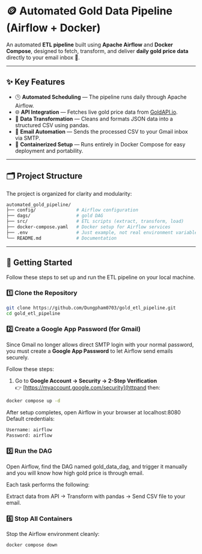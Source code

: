 # 🪙 Automated Gold Data Pipeline (Airflow + Docker)

An automated **ETL pipeline** built using **Apache Airflow** and **Docker Compose**, designed to fetch, transform, and deliver **daily gold price data** directly to your email inbox 📧.

---

## ✨ Key Features

* 🕒 **Automated Scheduling** — The pipeline runs daily through Apache Airflow.
* 🌐 **API Integration** — Fetches live gold price data from [GoldAPI.io](https://www.goldapi.io/).
* 🧮 **Data Transformation** — Cleans and formats JSON data into a structured CSV using pandas.
* 📧 **Email Automation** — Sends the processed CSV to your Gmail inbox via SMTP.
* 🐳 **Containerized Setup** — Runs entirely in Docker Compose for easy deployment and portability.

---

## 🗂 Project Structure

The project is organized for clarity and modularity:

```bash
automated_gold_pipeline/
├── config/               # Airflow configuration
├── dags/                 # gold DAG
├── src/                  # ETL scripts (extract, transform, load)
├── docker-compose.yaml   # Docker setup for Airflow services
├── .env                  # Just example, not real environment variables
└── README.md             # Documentation
```
---

## 🚀 Getting Started

Follow these steps to set up and run the ETL pipeline on your local machine.

### 1️⃣ Clone the Repository

```bash
git clone https://github.com/Dungpham0703/gold_etl_pipeline.git
cd gold_etl_pipeline
```
### 2️⃣ Create a Google App Password (for Gmail)

Since Gmail no longer allows direct SMTP login with your normal password,  
you must create a **Google App Password** to let Airflow send emails securely.

Follow these steps:

1. Go to **Google Account → Security → 2-Step Verification**  
   👉 [https://myaccount.google.com/security](httpand then:
```bash
docker compose up -d
```
After setup completes, open Airflow in your browser at localhost:8080
Default credentials:
```bash
Username: airflow
Password: airflow
```
### 5️⃣ Run the DAG

Open Airflow, find the DAG named gold_data_dag, and trigger it manually and you will know how high gold price is through email.

Each task performs the following:

Extract data from API -> Transform with pandas -> Send CSV file to your email.

### 6️⃣ Stop All Containers

Stop the Airflow environment cleanly:
```bash
docker compose down
```


